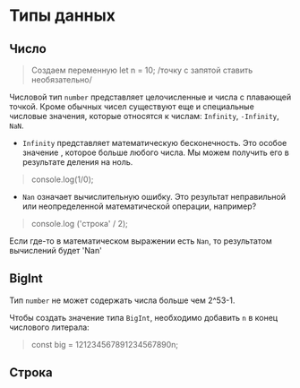 # Типы данных
## Число
>Создаем переменную let n = 10; /точку с запятой ставить необязательно/

Числовой тип `number` представляет целочисленные и числа с плавающей точкой.
Кроме обычных чисел существуют еще и специальные числовые значения, которые относятся к числам: `Infinity`, `-Infinity`, `NaN`.

* `Infinity` представляет математическую бесконечность. Это особое значение , которое больше любого числа. 
Мы можем получить его в результате деления на ноль. 
>console.log(1/0); 

* `Nan` означает вычислительную ошибку. Это результат неправильной или неопределенной математической операции, например?
> console.log ('строка' / 2);

Если где-то в математическом выражении есть `Nan`, то результатом вычислений будет 'Nan'

## BigInt
Тип `number` не может содержать числа больше чем 2^53-1. 

Чтобы создать значение типа `BigInt`, необходимо добавить `n` в конец числового литерала:
> const big = 121234567891234567890n;

## Строка

